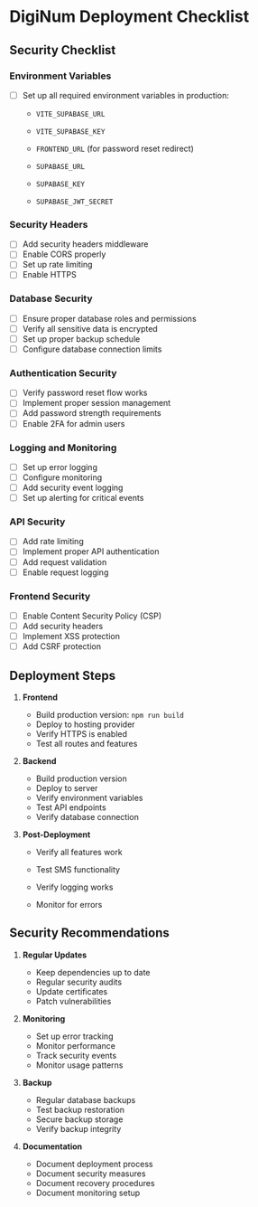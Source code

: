 # DigiNum Deployment Checklist

## Security Checklist

### Environment Variables
- [ ] Set up all required environment variables in production:
  - `VITE_SUPABASE_URL`
  - `VITE_SUPABASE_KEY`

  - `FRONTEND_URL` (for password reset redirect)
  - `SUPABASE_URL`
  - `SUPABASE_KEY`
  - `SUPABASE_JWT_SECRET`

### Security Headers
- [ ] Add security headers middleware
- [ ] Enable CORS properly
- [ ] Set up rate limiting
- [ ] Enable HTTPS

### Database Security
- [ ] Ensure proper database roles and permissions
- [ ] Verify all sensitive data is encrypted
- [ ] Set up proper backup schedule
- [ ] Configure database connection limits

### Authentication Security
- [ ] Verify password reset flow works
- [ ] Implement proper session management
- [ ] Add password strength requirements
- [ ] Enable 2FA for admin users

### Logging and Monitoring
- [ ] Set up error logging
- [ ] Configure monitoring
- [ ] Add security event logging
- [ ] Set up alerting for critical events

### API Security
- [ ] Add rate limiting
- [ ] Implement proper API authentication
- [ ] Add request validation
- [ ] Enable request logging

### Frontend Security
- [ ] Enable Content Security Policy (CSP)
- [ ] Add security headers
- [ ] Implement XSS protection
- [ ] Add CSRF protection

## Deployment Steps

1. **Frontend**
   - Build production version: `npm run build`
   - Deploy to hosting provider
   - Verify HTTPS is enabled
   - Test all routes and features

2. **Backend**
   - Build production version
   - Deploy to server
   - Verify environment variables
   - Test API endpoints
   - Verify database connection

3. **Post-Deployment**
   - Verify all features work

   - Test SMS functionality
   - Verify logging works
   - Monitor for errors

## Security Recommendations

1. **Regular Updates**
   - Keep dependencies up to date
   - Regular security audits
   - Update certificates
   - Patch vulnerabilities

2. **Monitoring**
   - Set up error tracking
   - Monitor performance
   - Track security events
   - Monitor usage patterns

3. **Backup**
   - Regular database backups
   - Test backup restoration
   - Secure backup storage
   - Verify backup integrity

4. **Documentation**
   - Document deployment process
   - Document security measures
   - Document recovery procedures
   - Document monitoring setup
